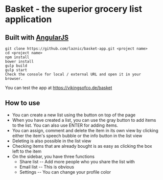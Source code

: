 # Basket - the superior grocery list application

## Built with [AngularJS](http://angularjs.com)
```
git clone https://github.com/laznic/basket-app.git <project name>
cd <project name>
npm install
bower install
gulp build
gulp start
Check the console for local / external URL and open it in your browser.
```

You can test the app at https://vikingsofco.de/basket

## How to use
* You can create a new list using the button on top of the page
* When you have created a list, you can use the gray button to add items to the list. You can also use ENTER for adding items.
* You can assign, comment and delete the item in its own view by clicking either the item's speech bubble or the info button in the list view
* Deleting is also possible in the list view
* Checking items that are already bought is as easy as clicking the box left to the item
* On the sidebar, you have three functions
  - Share list
  -- Add more people who you share the list with
  - Email list
  -- This is obvious
  - Settings
  -- You can change your profile color


